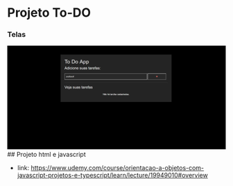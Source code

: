 # Projeto To-DO

### Telas
<img src="./screens/home.png" alt="">
## Projeto html e javascript

* link: https://www.udemy.com/course/orientacao-a-objetos-com-javascript-projetos-e-typescript/learn/lecture/19949010#overview
